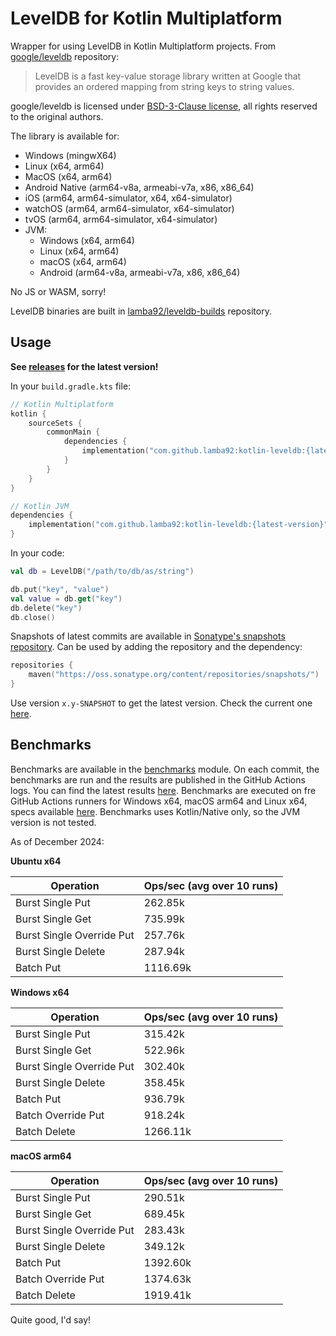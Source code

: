 # LevelDB for Kotlin Multiplatform

Wrapper for using LevelDB in Kotlin Multiplatform projects. 
From [google/leveldb](https://github.com/google/leveldb) repository:

> LevelDB is a fast key-value storage library written at Google that 
provides an ordered mapping from string keys to string values.

google/leveldb is licensed under [BSD-3-Clause license](https://github.com/google/leveldb/blob/main/LICENSE), all rights reserved to the original authors. 

The library is available for:
- Windows (mingwX64)
- Linux (x64, arm64)
- MacOS (x64, arm64)
- Android Native (arm64-v8a, armeabi-v7a, x86, x86_64)
- iOS (arm64, arm64-simulator, x64, x64-simulator)
- watchOS (arm64, arm64-simulator, x64-simulator)
- tvOS (arm64, arm64-simulator, x64-simulator)
- JVM:
  - Windows (x64, arm64)
  - Linux (x64, arm64)
  - macOS (x64, arm64)
  - Android (arm64-v8a, armeabi-v7a, x86, x86_64)

No JS or WASM, sorry!

LevelDB binaries are built in [lamba92/leveldb-builds](http://github.com/lamba92/leveldb-builds) repository.

## Usage

**See [releases](https://github.com/lamba92/kotlin-leveldb/releases) for the latest version!**

In your `build.gradle.kts` file:

```kotlin
// Kotlin Multiplatform
kotlin {
    sourceSets {
        commonMain {
            dependencies {
                implementation("com.github.lamba92:kotlin-leveldb:{latest-version}")
            }
        }
    }
}

// Kotlin JVM
dependencies {
    implementation("com.github.lamba92:kotlin-leveldb:{latest-version}")
}
```

In your code:
```kotlin
val db = LevelDB("/path/to/db/as/string")

db.put("key", "value")
val value = db.get("key")
db.delete("key")
db.close()
```

Snapshots of latest commits are available in 
[Sonatype's snapshots repository](https://oss.sonatype.org/content/repositories/snapshots/).
Can be used by adding the repository and the dependency:

```kotlin
repositories {
    maven("https://oss.sonatype.org/content/repositories/snapshots/")
}
```

Use version `x.y-SNAPSHOT` to get the latest version. Check the current one [here](build.gradle.kts#L38).

## Benchmarks

Benchmarks are available in the [benchmarks](benchmarks/src/commonMain/kotlin/com/github/lamba92/leveldb/benchmarks/Main.kt) module. 
On each commit, the benchmarks are run and the results are
published in the GitHub Actions logs. You can find the latest results 
[here](https://github.com/lamba92/kotlin-leveldb/actions/workflows/benchmarks.yml).
Benchmarks are executed on fre GitHub Actions runners for Windows x64, macOS arm64 
and Linux x64, specs available 
[here](https://docs.github.com/en/actions/using-github-hosted-runners/using-github-hosted-runners/about-github-hosted-runners#standard-github-hosted-runners-for-public-repositories).
Benchmarks uses Kotlin/Native only, so the JVM version is not tested.

As of December 2024:

**Ubuntu x64**

| Operation                  | Ops/sec (avg over 10 runs) |
|----------------------------|----------------------------|
| Burst Single Put           | 262.85k                    |
| Burst Single Get           | 735.99k                    |
| Burst Single Override Put  | 257.76k                    |
| Burst Single Delete        | 287.94k                    |
| Batch Put                  | 1116.69k                   |

**Windows x64**

| Operation                  | Ops/sec (avg over 10 runs) |
|----------------------------|----------------------------|
| Burst Single Put           | 315.42k                    |
| Burst Single Get           | 522.96k                    |
| Burst Single Override Put  | 302.40k                    |
| Burst Single Delete        | 358.45k                    |
| Batch Put                  | 936.79k                    |
| Batch Override Put         | 918.24k                    |
| Batch Delete               | 1266.11k                   |


**macOS arm64**

| Operation                  | Ops/sec (avg over 10 runs) |
|----------------------------|----------------------------|
| Burst Single Put           | 290.51k                    |
| Burst Single Get           | 689.45k                    |
| Burst Single Override Put  | 283.43k                    |
| Burst Single Delete        | 349.12k                    |
| Batch Put                  | 1392.60k                   |
| Batch Override Put         | 1374.63k                   |
| Batch Delete               | 1919.41k                   |

Quite good, I'd say!
